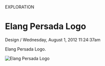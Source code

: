 <p class="type">EXPLORATION</p>

# Elang Persada Logo

<p class="meta">Design  /  Wednesday, August 1, 2012 11:24:37am</p>

Elang Persada Logo.

![Elang Persada Logo](https://farooq-agent.web.app/assets/images/works/large/z9UILGv9_work_image.jpg)
